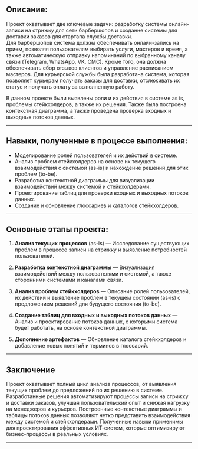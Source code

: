 ## Описание:

Проект охватывает две ключевые задачи: разработку системы онлайн-записи на стрижку для сети барбершопов и создание системы для доставки заказов для стартапа службы доставки.  
Для барбершопов система должна обеспечивать онлайн-запись на прием, позволяя пользователям выбирать услуги, мастеров и время, а также автоматическую отправку напоминаний по выбранному каналу связи (Telegram, WhatsApp, VK, СМС). Кроме того, она должна обеспечивать сбор отзывов клиентов и управление расписанием мастеров. Для курьерской службы была разработана система, которая позволяет курьерам получать заказы для доставки, отслеживать их статус и получать оплату за выполненную работу.

В данном проекте были выявлены роли и их действия в системе as is, проблемы стейкхолдеров, а также их решения. Также была построена контекстная диаграмма, а также проведена проверка входных и выходных потоков данных.

---

## Навыки, полученные в процессе выполнения:

 - Моделирование ролей пользователей и их действий в системе.
 - Анализ проблем стейкхолдеров на основе их текущего взаимодействия с системой (as-is) и нахождение решений для этих проблем (to-be).
 - Разработка контекстной диаграммы для визуализации взаимодействий между системой и стейкхолдерами.
 - Проектирование таблиц для проверки входных и выходных потоков данных.
 - Создание и обновление глоссариев и каталогов стейкхолдеров.
  
---

## Основные этапы проекта:

1. **Анализ текущих процессов** (as-is)
 — Исследование существующих проблем в процессе записи на стрижку и выявление потребностей пользователей.
   
2. **Разработка контекстной диаграммы**
 — Визуализация взаимодействий между пользователями и системой, а также сторонними системами и каналами связи.
   
3. **Анализ проблем стейкхолдеров**
 — Описание ролей пользователей, их действий и выявление проблем в текущем состоянии (as-is) с предложением решений для будущего состояния (to-be).
   
4. **Создание таблиц для входных и выходных потоков данных**
 — Анализ и проектирование потоков данных, с которыми система будет работать, на основе контекстной диаграммы.
   
5. **Дополнение артефактов**
 — Обновление каталога стейкхолдеров и добавление новых понятий и терминов в глоссарий.

---

## Заключение  

Проект охватывает полный цикл анализа процессов, от выявления текущих проблем до предложений по их решению в системе. Разработанные решения автоматизируют процессы записи на стрижку и доставки заказов, улучшая пользовательский опыт и снижая нагрузку на менеджеров и курьеров. Построенные контекстные диаграммы и таблицы потоков данных позволяют четко представить взаимодействия между системой и стейкхолдерами. Полученные навыки применимы для проектирования эффективных ИТ-систем, которые оптимизируют бизнес-процессы в реальных условиях.

---

